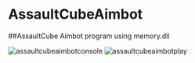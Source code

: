 # AssaultCubeAimbot

##AssaultCube Aimbot program using memory.dll

![assaultcubeaimbotconsole](https://user-images.githubusercontent.com/32415358/50566940-977d6d80-0d82-11e9-9436-e3555623658d.PNG)
![assaultcubeaimbotplay](https://user-images.githubusercontent.com/32415358/50566942-98ae9a80-0d82-11e9-877d-aace9cb72d73.png)
